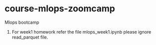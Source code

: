 # course-mlops-zoomcamp
Mlops bootcamp
1. For week1 homework refer the file mlops_week1.ipynb please ignore read_parquet file.

